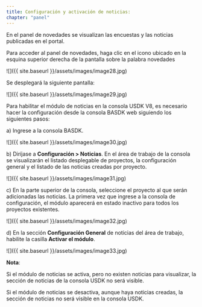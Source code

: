 ```yaml
---
title: Configuración y activación de noticias:
chapter: "panel"
---
```

En el panel de novedades se visualizan las encuestas y las noticias publicadas en el portal.

Para acceder al panel de novedades, haga clic en el icono ubicado en la esquina superior derecha de la pantalla sobre la palabra novedades

![]({{ site.baseurl }}/assets/images/image28.jpg)

Se desplegará la siguiente pantalla:

![]({{ site.baseurl }}/assets/images/image29.jpg)

Para habilitar el módulo de noticias en la consola USDK V8, es necesario hacer la configuración desde la consola BASDK web siguiendo los siguientes pasos:

a)  Ingrese a la consola BASDK.

![]({{ site.baseurl }}/assets/images/image30.jpg)

b)  Diríjase a **Configuración \> Noticias**. En el área de trabajo de la consola se visualizarán el listado desplegable de proyectos, la configuración general y el listado de las noticias creadas por proyecto.

![]({{ site.baseurl }}/assets/images/image31.jpg)

c)  En la parte superior de la consola, seleccione el proyecto al que serán adicionadas las noticias. La primera vez que ingrese a la consola de configuración, el módulo aparecerá en estado inactivo para todos los proyectos existentes.

![]({{ site.baseurl }}/assets/images/image32.jpg)

d)  En la sección **Configuración General** de noticias del área de trabajo, habilite la casilla **Activar el módulo**.

![]({{ site.baseurl }}/assets/images/image33.jpg)

**Nota**:

Si el módulo de noticias se activa, pero no existen noticias para
visualizar, la sección de noticias de la consola USDK no será visible.

Si el módulo de noticias se desactiva, aunque haya noticias creadas, la
sección de noticias no será visible en la consola USDK.
